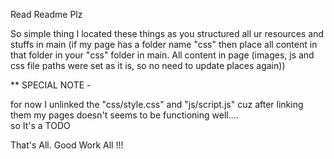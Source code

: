 Read Readme Plz

So simple thing I located these things as you structured all ur resources and stuffs in main 
(if my page has a folder name "css" then place all content in that folder in your "css" folder in main. All content in page 
(images, js and css file paths were set as it is, so no need to update places again))


** SPECIAL NOTE -

for now I unlinked the "css/style.css" and "js/script.js" cuz after linking them my pages doesn't seems to be functioning well....  
so It's a TODO

That's All. Good Work All !!!
